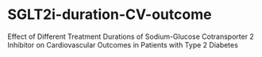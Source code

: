 # SGLT2i-duration-CV-outcome
Effect of Different Treatment Durations of Sodium-Glucose Cotransporter 2 Inhibitor on Cardiovascular Outcomes in Patients with Type 2 Diabetes
